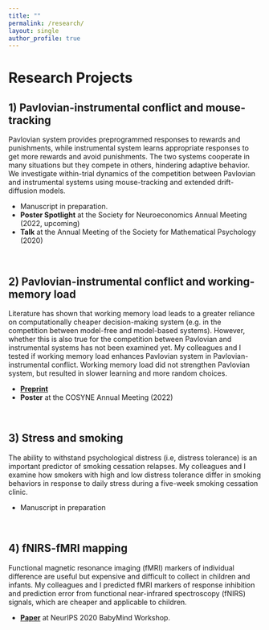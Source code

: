 ```yaml
---
title: ""
permalink: /research/
layout: single
author_profile: true
---
```


# Research Projects

## 1) Pavlovian-instrumental conflict and mouse-tracking
Pavlovian system provides preprogrammed responses to rewards and punishments, while instrumental system learns appropriate responses to get more rewards and avoid punishments. The two systems cooperate in many situations but they compete in others, hindering adaptive behavior. We investigate within-trial dynamics of the competition between Pavlovian and instrumental systems using mouse-tracking and extended drift-diffusion models.
- Manuscript in preparation.
- **Poster Spotlight** at the Society for Neuroeconomics Annual Meeting (2022, upcoming)
- **Talk** at the Annual Meeting of the Society for Mathematical Psychology (2020)

<br/>

## 2) Pavlovian-instrumental conflict and working-memory load
Literature has shown that working memory load leads to a greater reliance on computationally cheaper decision-making system (e.g. in the competition between model-free and model-based systems). However, whether this is also true for the competition between Pavlovian and instrumental systems has not been examined yet. My colleagues and I tested if working memory load enhances Pavlovian system in Pavlovian-instrumental conflict. Working memory load did not strengthen Pavlovian system, but resulted in slower learning and more random choices.
- [**Preprint**](https://doi.org/10.1101/2022.08.01.502269)
- **Poster** at the COSYNE Annual Meeting (2022)

<br/>

## 3) Stress and smoking
The ability to withstand psychological distress (i.e, distress tolerance) is an important predictor of smoking cessation relapses. My colleagues and I examine how smokers with high and low distress tolerance differ in smoking behaviors in response to daily stress during a five-week smoking cessation clinic.
- Manuscript in preparation

<br/>

## 4) fNIRS-fMRI mapping
Functional magnetic resonance imaging (fMRI) markers of individual difference are useful but expensive and difficult to collect in children and infants. My colleagues and I predicted fMRI markers of response inhibition and prediction error from functional near-infrared spectroscopy (fNIRS) signals, which are cheaper and applicable to children.
- [**Paper**](https://bi.snu.ac.kr/NeurIPS2020_Babymind/29.pdf) at NeurIPS 2020 BabyMind Workshop.
